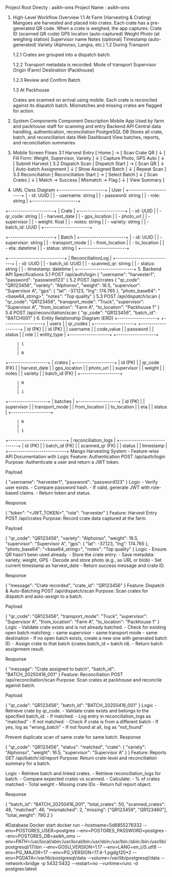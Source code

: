 Project Root Directy : asikh-oms
Project Name : asikh-oms

1. High-Level Workflow Overview
   1.1 At Farm (Harvesting & Crating)
   Mangoes are harvested and placed into crates.
   Each crate has a pre-generated QR code.
   When a crate is weighed, the app captures:
   Crate ID (scanned QR code)
   GPS location (auto-captured)
   Weight
   Photo (at weighing station)
   Supervisor name
   Notes (optional)
   Timestamp (auto-generated)
   Variety (Alphonso, Langra, etc.)
   1.2 During Transport

   1.2.1 Crates are grouped into a dispatch batch.

   1.2.2 Transport metadata is recorded:
   Mode of transport
   Supervisor
   Origin (Farm)
   Destination (Packhouse)

   1.2.3 Review and Confirm Batch

   1.3 At Packhouse

   Crates are scanned on arrival using mobile.
   Each crate is reconciled against its dispatch batch.
   Mismatches and missing crates are flagged for action.

2. System Components
   Component Description
   Mobile App Used by farm and packhouse staff for scanning and entry
   Backend API Central data handling, authentication, reconciliation
   PostgreSQL DB Stores all crate, batch, and reconciliation data
   Web Dashboard View batches, reports, and reconciliation summaries
3. Mobile Screen Flows
   3.1 Harvest Entry
   [ Home ] -> [ Scan Crate QR ]
   ↓
   [ Fill Form: Weight, Supervisor, Variety ]
   ↓
   [ Capture Photo, GPS Auto ]
   ↓
   [ Submit Harvest ]
   3.2 Dispatch Scan
   [ Dispatch Start ] -> [ Scan QR ]
   ↓
   [ Auto-batch Assignment ]
   ↓
   [ Show Assigned Batch ]
   ↓
   [ Repeat Scan ]
   3.3 Reconciliation
   [ Reconciliation Start ] -> [ Select Batch ]
   ↓
   [ Scan Crates ]
   ↓
   [ Match -> Success | Mismatch -> Flag ]
   ↓
   [ View Summary ]
4. UML Class Diagram
   +----------------------+
   | User |
   +----------------------+
   | - id: UUID |
   | - username: string |
   | - password: string |
   | - role: string |
   +----------------------+

+----------------------+
| Crate |
+----------------------+
| - id: UUID |
| - qr_code: string |
| - harvest_date |
| - gps_location |
| - photo_url |
| - supervisor |
| - weight: float |
| - notes: string |
| - variety: string |
| - batch_id: UUID |
+----------------------+

+----------------------+
| Batch |
+----------------------+
| - id: UUID |
| - supervisor: string |
| - transport_mode |
| - from_location |
| - to_location |
| - eta: datetime |
| - status: string |
+----------------------+

+---------------------------+
| ReconciliationLog |
+---------------------------+
| - id: UUID |
| - batch_id: UUID |
| - scanned_qr: string |
| - status: string |
| - timestamp: datetime |
+---------------------------+ 5. Backend API Specifications
5.1 POST /api/auth/login
{
"username": "harvester1",
"password": "password123"
}
5.2 POST /api/crates
{
"qr_code": "QR123456",
"variety": "Alphonso",
"weight": 16.5,
"supervisor": "Supervisor A",
"gps": { "lat": -37.123, "lng": 174.765 },
"photo_base64": "<base64_string>",
"notes": "Top quality"
}
5.3 POST /api/dispatch/scan
{
"qr_code": "QR123456",
"transport_mode": "Truck",
"supervisor": "Supervisor A",
"from_location": "Farm A",
"to_location": "Packhouse 1"
}
5.4 POST /api/reconciliation/scan
{
"qr_code": "QR123456",
"batch_id": "BATCH001"
} 6. Entity Relationship Diagram (ERD)
+-------------------+ +-------------------+
| users | | qr_codes |
+-------------------+ +-------------------+
| id (PK) | | id (PK) |
| username | | code_value |
| password | | status |
| role | | entity_type |
+-------------------+ +-------------------+

         | 1
         |
         | N

+-------------------+
| crates |
+-------------------+
| id (PK) |
| qr_code (FK) |
| harvest_date |
| gps_location |
| photo_url |
| supervisor |
| weight |
| notes |
| variety |
| batch_id (FK) |
+-------------------+

         | N
         |
         | 1

+-------------------+
| batches |
+-------------------+
| id (PK) |
| supervisor |
| transport_mode |
| from_location |
| to_location |
| eta |
| status |
+-------------------+

         | N
         |
         | 1

+----------------------------+
| reconciliation_logs |
+----------------------------+
| id (PK) |
| batch_id (FK) |
| scanned_qr (FK) |
| status |
| timestamp |
+----------------------------+
Mango Harvesting System - Feature-wise API Documentation with Logic
Feature: Authentication
POST /api/auth/login
Purpose: Authenticate a user and return a JWT token.

Payload

{
"username": "harvester1",
"password": "password123"
}
Logic - Verify user exists. - Compare password hash. - If valid, generate JWT with role-based claims. - Return token and status.

Response

{
"token": "<JWT_TOKEN>",
"role": "harvester"
}
Feature: Harvest Entry
POST /api/crates
Purpose: Record crate data captured at the farm.

Payload

{
"qr_code": "QR123456",
"variety": "Alphonso",
"weight": 16.5,
"supervisor": "Supervisor A",
"gps": { "lat": -37.123, "lng": 174.765 },
"photo_base64": "<base64_string>",
"notes": "Top quality"
}
Logic - Ensure QR hasn't been used already. - Store the crate entry: - Save metadata: variety, weight, GPS - Decode and store photo (e.g., as URL or blob) - Set current timestamp as harvest_date - Return success message and crate ID.

Response

{
"message": "Crate recorded",
"crate_id": "QR123456"
}
Feature: Dispatch & Auto-Batching
POST /api/dispatch/scan
Purpose: Scan crates for dispatch and auto-assign to a batch.

Payload

{
"qr_code": "QR123456",
"transport_mode": "Truck",
"supervisor": "Supervisor A",
"from_location": "Farm A",
"to_location": "Packhouse 1"
}
Logic - Validate crate exists and is not already batched. - Check for existing open batch matching: - same supervisor - same transport mode - same destination - If no open batch exists, create a new one with generated batch ID. - Assign crate to that batch (crates.batch_id = batch.id). - Return batch assignment result.

Response

{
"message": "Crate assigned to batch",
"batch_id": "BATCH_20250416_001"
}
Feature: Reconciliation
POST /api/reconciliation/scan
Purpose: Scan crates at packhouse and reconcile against batch.

Payload

{
"qr_code": "QR123456",
"batch_id": "BATCH_20250416_001"
}
Logic - Retrieve crate by qr_code. - Validate crate exists and belongs to the specified batch_id. - If matched: - Log entry in reconciliation_logs as "matched" - If not matched: - Check if crate is from a different batch - If yes, log as "wrong_batch" - If not found at all, log as "not_found"

Prevent duplicate scan of same crate for same batch.
Response

{
"qr_code": "QR123456",
"status": "matched",
"crate": {
"variety": "Alphonso",
"weight": 16.5,
"supervisor": "Supervisor A"
}
}
Feature: Reports
GET /api/batch/:id/report
Purpose: Return crate-level and reconciliation summary for a batch.

Logic - Retrieve batch and linked crates. - Retrieve reconciliation_logs for batch. - Compare expected crates vs scanned. - Calculate: - % of crates matched - Total weight - Missing crate IDs - Return full report object.

Response

{
"batch_id": "BATCH_20250416_001",
"total_crates": 50,
"scanned_crates": 48,
"matched": 46,
"mismatched": 2,
"missing": ["QR123459", "QR123460"],
"total_weight": 790.2
}

#Database Docker start
docker run --hostname=5d6855276332 --env=POSTGRES_USER=postgres --env=POSTGRES_PASSWORD=postgres --env=POSTGRES_DB=asikh_oms --env=PATH=/usr/local/sbin:/usr/local/bin:/usr/sbin:/usr/bin:/sbin:/bin:/usr/lib/postgresql/17/bin --env=GOSU_VERSION=1.17 --env=LANG=en_US.utf8 --env=PG_MAJOR=17 --env=PG_VERSION=17.4-1.pgdg120+2 --env=PGDATA=/var/lib/postgresql/data --volume=/var/lib/postgresql/data --network=bridge -p 5432:5432 --restart=no --runtime=runc -d postgres:latest
